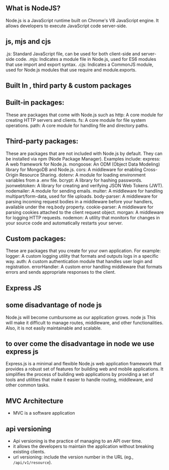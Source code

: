 ## What is NodeJS?
Node.js is a JavaScript runtime built on Chrome's V8 JavaScript engine.
It allows developers to execute JavaScript code server-side.

## js, mjs and cjs
.js: Standard JavaScript file, can be used for both client-side and server-side code.
.mjs: Indicates a module file in Node.js, used for ES6 modules that use import and export syntax.
.cjs: Indicates a CommonJS module, used for Node.js modules that use require and module.exports.

## Built In , third party & custom packages
## Built-in packages:
These are packages that come with Node.js
such as
http: A core module for creating HTTP servers and clients.
fs: A core module for file system operations.
path: A core module for handling file and directory paths.

## Third-party packages:
These are packages that are not included with Node.js by default.
They can be installed via npm (Node Package Manager).
Examples include:
express: A web framework for Node.js.
mongoose: An ODM (Object Data Modeling) library for MongoDB and Node.js.
cors: A middleware for enabling Cross-Origin Resource Sharing.
dotenv: A module for loading environment variables from a .env file.
bcrypt: A library for hashing passwords.
jsonwebtoken: A library for creating and verifying JSON Web Tokens (JWT).
nodemailer: A module for sending emails.
multer: A middleware for handling multipart/form-data, used for file uploads.
body-parser: A middleware for parsing incoming request bodies in a middleware before your handlers, available under the req.body property.
cookie-parser: A middleware for parsing cookies attached to the client request object.
morgan: A middleware for logging HTTP requests.
nodemon: A utility that monitors for changes in your source code and automatically restarts your server.

## Custom packages:
These are packages that you create for your own application.
For example:
logger: A custom logging utility that formats and outputs logs in a specific way.
auth: A custom authentication module that handles user login and registration.
errorHandler: A custom error handling middleware that formats errors and sends appropriate responses to the client.


## Express JS
## some disadvantage of node js
Node.js will become cumbursome as our application grows.
node js This will make it difficult to manage routes, middleware, and other functionalities. Also, it is not easily maintainable and scalable.

## to over come the disadvantage in node  we use express js 
Express.js is a minimal and flexible Node.js web application framework that provides a robust set of features for building web and mobile applications.
It simplifies the process of building web applications by providing a set of tools and utilities that make it easier to handle routing, middleware, and other common tasks.

## MVC Architecture
- MVC is a software application 

## api versioning
- Api versioning is the practice of managing to an API over time. 
- it allows the developers to maintain the application without breaking existing clients.
- url versioning: include the version number in the URL (eg., `/api/v1/resource`).